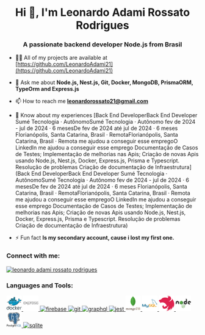 <h1 align="center">Hi 👋, I'm Leonardo Adami Rossato Rodrigues</h1>
<h3 align="center">A passionate backend developer Node.js from Brasil</h3>

- 👨‍💻 All of my projects are available at [https://github.com/LeonardoAdami21](https://github.com/LeonardoAdami21)

- 💬 Ask me about **Node.js, Nest.js, Git, Docker, MongoDB, PrismaORM, TypeOrm and Express.js**

- 📫 How to reach me **leonardorossato21@gmail.com**

- 📄 Know about my experiences [Back End DeveloperBack End Developer Sumé Tecnologia · AutônomoSumé Tecnologia · Autônomo fev de 2024 - jul de 2024 · 6 mesesDe fev de 2024 até jul de 2024 · 6 meses Florianópolis, Santa Catarina, Brasil · RemotaFlorianópolis, Santa Catarina, Brasil · Remota me ajudou a conseguir esse empregoO LinkedIn me ajudou a conseguir esse emprego Documentação de Casos de Testes; Implementação de melhorias nas Apis; Criação de novas Apis usando Node.js, Nest.js, Docker, Express.js, Prisma e Typescript. Resolução de problemas Criação de documentação de Infraestrutura](Back End DeveloperBack End Developer Sumé Tecnologia · AutônomoSumé Tecnologia · Autônomo fev de 2024 - jul de 2024 · 6 mesesDe fev de 2024 até jul de 2024 · 6 meses Florianópolis, Santa Catarina, Brasil · RemotaFlorianópolis, Santa Catarina, Brasil · Remota me ajudou a conseguir esse empregoO LinkedIn me ajudou a conseguir esse emprego Documentação de Casos de Testes; Implementação de melhorias nas Apis; Criação de novas Apis usando Node.js, Nest.js, Docker, Express.js, Prisma e Typescript. Resolução de problemas Criação de documentação de Infraestrutura)

- ⚡ Fun fact **Is my secondary account, cause i lost my first one.**

<h3 align="left">Connect with me:</h3>
<p align="left">
<a href="https://linkedin.com/in/leonardo adami rossato rodrigues" target="blank"><img align="center" src="https://raw.githubusercontent.com/rahuldkjain/github-profile-readme-generator/master/src/images/icons/Social/linked-in-alt.svg" alt="leonardo adami rossato rodrigues" height="30" width="40" /></a>
</p>

<h3 align="left">Languages and Tools:</h3>
<p align="left"> <a href="https://www.docker.com/" target="_blank" rel="noreferrer"> <img src="https://raw.githubusercontent.com/devicons/devicon/master/icons/docker/docker-original-wordmark.svg" alt="docker" width="40" height="40"/> </a> <a href="https://expressjs.com" target="_blank" rel="noreferrer"> <img src="https://raw.githubusercontent.com/devicons/devicon/master/icons/express/express-original-wordmark.svg" alt="express" width="40" height="40"/> </a> <a href="https://firebase.google.com/" target="_blank" rel="noreferrer"> <img src="https://www.vectorlogo.zone/logos/firebase/firebase-icon.svg" alt="firebase" width="40" height="40"/> </a> <a href="https://git-scm.com/" target="_blank" rel="noreferrer"> <img src="https://www.vectorlogo.zone/logos/git-scm/git-scm-icon.svg" alt="git" width="40" height="40"/> </a> <a href="https://graphql.org" target="_blank" rel="noreferrer"> <img src="https://www.vectorlogo.zone/logos/graphql/graphql-icon.svg" alt="graphql" width="40" height="40"/> </a> <a href="https://jestjs.io" target="_blank" rel="noreferrer"> <img src="https://www.vectorlogo.zone/logos/jestjsio/jestjsio-icon.svg" alt="jest" width="40" height="40"/> </a> <a href="https://www.mongodb.com/" target="_blank" rel="noreferrer"> <img src="https://raw.githubusercontent.com/devicons/devicon/master/icons/mongodb/mongodb-original-wordmark.svg" alt="mongodb" width="40" height="40"/> </a> <a href="https://www.mysql.com/" target="_blank" rel="noreferrer"> <img src="https://raw.githubusercontent.com/devicons/devicon/master/icons/mysql/mysql-original-wordmark.svg" alt="mysql" width="40" height="40"/> </a> <a href="https://nestjs.com/" target="_blank" rel="noreferrer"> <img src="https://raw.githubusercontent.com/devicons/devicon/master/icons/nestjs/nestjs-plain.svg" alt="nestjs" width="40" height="40"/> </a> <a href="https://nodejs.org" target="_blank" rel="noreferrer"> <img src="https://raw.githubusercontent.com/devicons/devicon/master/icons/nodejs/nodejs-original-wordmark.svg" alt="nodejs" width="40" height="40"/> </a> <a href="https://www.postgresql.org" target="_blank" rel="noreferrer"> <img src="https://raw.githubusercontent.com/devicons/devicon/master/icons/postgresql/postgresql-original-wordmark.svg" alt="postgresql" width="40" height="40"/> </a> <a href="https://www.sqlite.org/" target="_blank" rel="noreferrer"> <img src="https://www.vectorlogo.zone/logos/sqlite/sqlite-icon.svg" alt="sqlite" width="40" height="40"/> </a> </p>

